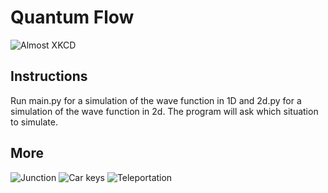 # Quantum Flow
![Almost XKCD](http://xkcdsw.com/content/img/3832.png)
## Instructions
Run main.py for a simulation of the wave function in 1D and 2d.py for a simulation of the wave function in 2d.
The program will ask which situation to simulate.

## More
![Junction](http://math-fail.com/images-old/quantum1.jpg)
![Car keys](http://1.bp.blogspot.com/_ejx3j8jpiXA/TPp3Vo2qsSI/AAAAAAAAAEg/ik6EtUaS9l4/s1600/temp.png)
![Teleportation](http://imgs.xkcd.com/comics/quantum_teleportation.png)

